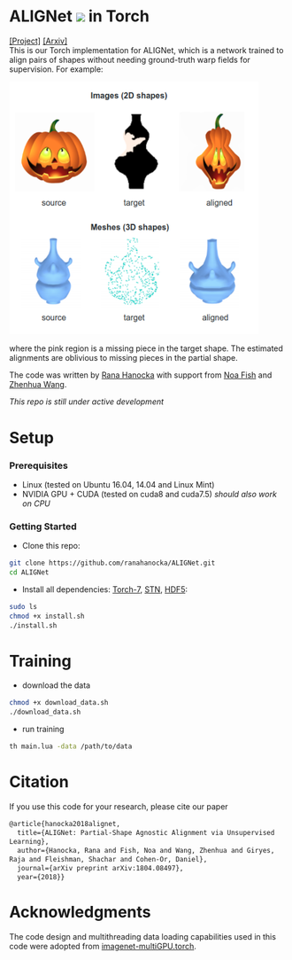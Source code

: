 # ALIGNet <img src="https://dl.dropboxusercontent.com/s/anyszxm1phvdjfh/orig.png?dl=0" width="50px"/> in Torch

[[Project]](https://ranahanocka.github.io/ALIGNet/)   [[Arxiv]](https://bit.ly/alignet) <br>
This is our Torch implementation for ALIGNet, which is a network trained to align pairs of shapes without needing ground-truth warp fields for supervision. For example:

<img src="docs/rep.png" width="450px"/> 

where the pink region is a missing piece in the target shape. The estimated alignments are oblivious to missing pieces in the partial shape. 

The code was written by [Rana Hanocka](https://www.cs.tau.ac.il/~hanocka/) with support from [Noa Fish](http://www.cs.tau.ac.il/~noafish/) and [Zhenhua Wang](http://zhwang.me).

*This repo is still under active development*
# Setup
### Prerequisites
- Linux (tested on Ubuntu 16.04, 14.04 and Linux Mint)
- NVIDIA GPU + CUDA (tested on cuda8 and cuda7.5) *should also work on CPU*

### Getting Started
- Clone this repo:
```bash
git clone https://github.com/ranahanocka/ALIGNet.git
cd ALIGNet
```
- Install all dependencies: [Torch-7](http://torch.ch/docs/getting-started.html), [STN](https://github.com/qassemoquab/stnbhwd), [HDF5](https://github.com/deepmind/torch-hdf5):
```bash
sudo ls
chmod +x install.sh
./install.sh
```


# Training
- download the data
```bash
chmod +x download_data.sh
./download_data.sh
```
- run training
```bash
th main.lua -data /path/to/data
```


# Citation
If you use this code for your research, please cite our paper
```
@article{hanocka2018alignet,
  title={ALIGNet: Partial-Shape Agnostic Alignment via Unsupervised Learning},
  author={Hanocka, Rana and Fish, Noa and Wang, Zhenhua and Giryes, Raja and Fleishman, Shachar and Cohen-Or, Daniel},
  journal={arXiv preprint arXiv:1804.08497},
  year={2018}}

```

# Acknowledgments
The code design and multithreading data loading capabilities used in this code were adopted from [imagenet-multiGPU.torch](https://github.com/soumith/imagenet-multiGPU.torch).
